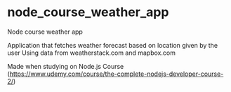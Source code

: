 # node_course_weather_app
Node course weather app

Application that fetches weather forecast based on location given by the user
Using data from weatherstack.com and mapbox.com

Made when studying on Node.js Course (https://www.udemy.com/course/the-complete-nodejs-developer-course-2/)
